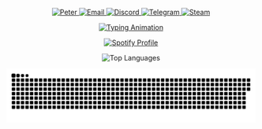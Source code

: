 <p align="center">
  <a href="https://github.com/ntrongphuc1302">
    <img src="https://img.shields.io/badge/Peter-8B0000?style=flat-square&logo=github&logoColor=white" alt="Peter" />
  </a>
  <a href="mailto:ntrongphuc.1302@gmail.com">
    <img src="https://img.shields.io/badge/Email-DB4437?style=flat-square&logo=gmail&logoColor=white" alt="Email">
  </a>
  <a href="https://discord.com/users/358614972223193089">
    <img src="https://img.shields.io/badge/Discord-5865F2?style=flat-square&logo=discord&logoColor=white" alt="Discord">
  </a>
  <a href="https://t.me/ntrongphuc1302">
    <img src="https://img.shields.io/badge/Telegram-0088cc?style=flat-square&logo=telegram&logoColor=white" alt="Telegram">
  </a>
  <a href="https://steamcommunity.com/profiles/76561198349229941">
    <img src="https://img.shields.io/badge/Steam-1b2838?style=flat-square&logo=steam&logoColor=white" alt="Steam">
  </a>
</p>

<p align="center">
  <a href="https://git.io/typing-svg">
    <img src="https://readme-typing-svg.demolab.com?font=Fira+Code&size=28&pause=1000&color=98FF98&center=true&vCenter=true&width=900&lines=Hello%2C+World!+🌎;Hi+there!+👋;Welcome+to+My+GitHub+Profile!;I'm+Peter,+a+Passionate+Developer+💻;I+Love+Turning+Ideas+Into+Code!;Let's+Collaborate+and+Build+Amazing+Things!+🚀" alt="Typing Animation" />
  </a>
</p>

<p align="center">
  <a href="https://spotify-github-profile.kittinanx.com/api/view?uid=31jpmhv2uprkciydh4shmpgslpfy&redirect=true">
    <img src="https://spotify-github-profile.kittinanx.com/api/view?uid=31jpmhv2uprkciydh4shmpgslpfy&cover_image=false&theme=default&show_offline=false&background_color=121212&interchange=false&bar_color=53b14f&bar_color_cover=true" alt="Spotify Profile" />
  </a>
</p>

<p align="center">
  <img src="https://github-readme-stats.vercel.app/api/top-langs/?username=ntrongphuc1302&theme=dark&hide_border=true&include_all_commits=false&count_private=true&layout=compact" alt="Top Languages" />
</p>

<p align="center"><img src="https://github.com/ntrongphuc1302/ntrongphuc1302/blob/output/github-contribution-grid-snake-dark.svg" /></p>
